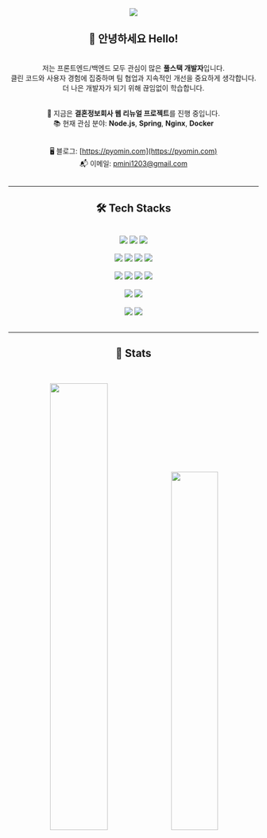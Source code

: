 <div align="center">

<img src="https://capsule-render.vercel.app/api?type=waving&color=199ef0&height=180&text=BlueCool's%20Github&animation=&fontColor=ffffff&fontSize=60" />

## 👋 안녕하세요 Hello!  
<br>
저는 프론트엔드/백엔드 모두 관심이 많은 <strong>풀스택 개발자</strong>입니다.<br>
클린 코드와 사용자 경험에 집중하며 팀 협업과 지속적인 개선을 중요하게 생각합니다.<br>
더 나은 개발자가 되기 위해 끊임없이 학습합니다.<br><br>

📆 지금은 **결혼정보회사 웹 리뉴얼 프로젝트**를 진행 중입니다.<br>
📚 현재 관심 분야: **Node.js**, **Spring**, **Nginx**, **Docker**<br><br>

🖥️ 블로그: [https://pyomin.com](https://pyomin.com)<br>
📬 이메일: [pmini1203@gmail.com](mailto:pmini1203@gmail.com)<br><br>

<hr>

## 🛠️ Tech Stacks
<br>
<img src="https://img.shields.io/badge/Java-orange?style=for-the-badge">
<img src="https://img.shields.io/badge/Javascript-yellow?style=for-the-badge&logo=Javascript&logoColor=%23fff">
<img src="https://img.shields.io/badge/typescript-%233178C6?style=for-the-badge&logo=typescript&logoColor=%23fff"><br><br>
<img src="https://img.shields.io/badge/spring-%236DB33F?style=for-the-badge&logo=spring&logoColor=%23fff">
<img src="https://img.shields.io/badge/next.js-%23000000?style=for-the-badge&logo=nextdotjs&logoColor=%23fff">
<img src="https://img.shields.io/badge/React-blue?style=for-the-badge&logo=React&logoColor=%23fff">
<img src="https://img.shields.io/badge/thymeleaf-%23005F0F?style=for-the-badge&logo=thymeleaf&logoColor=%23fff"><br><br>
<img src="https://img.shields.io/badge/bootstrap-%237952B3?style=for-the-badge&logo=bootstrap&logoColor=%23fff">
<img src="https://img.shields.io/badge/styledcomponents-%23DB7093?style=for-the-badge&logo=styledcomponents&logoColor=%23fff">
<img src="https://img.shields.io/badge/css-%23663399?style=for-the-badge&logo=css&logoColor=%23fff">
<img src="https://img.shields.io/badge/HTML5-E34F26?style=for-the-badge&logo=HTML5&logoColor=white"><br><br>
<img src="https://img.shields.io/badge/postgresql-%234169E1?style=for-the-badge&logo=postgresql&logoColor=%23fff">
<img src="https://img.shields.io/badge/mariadb-003545?style=for-the-badge&logo=mariadb&logoColor=%23fff"><br><br>
<img src="https://img.shields.io/badge/Docker-2496ED?style=for-the-badge&logo=Docker&logoColor=white">
<img src="https://img.shields.io/badge/Git-F05032?style=for-the-badge&logo=Git&logoColor=white">
<br><br>
<hr>

## 🏅 Stats
<br>
<p>
  <img src="https://github-readme-stats.vercel.app/api?username=BlueCool12&count_private=true&show_icons=true&theme=holi" width="48%">
  <img src="https://github-readme-stats.vercel.app/api/top-langs/?username=BlueCool12&layout=compact&theme=holi" width="43%">
</p>
<br>

</div>

